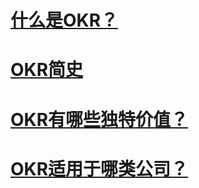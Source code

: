# [什么是OKR？](/INTRO/what.md)
# [OKR简史](/INTRO/history.md)
# [OKR有哪些独特价值？](/INTRO/value.md)
# [OKR适用于哪类公司？](/INTRO/corp.md)